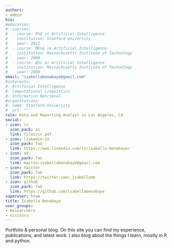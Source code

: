 ```yaml
---
authors:
- admin
bio: 
#education:
#  courses:
#  - course: PhD in Artificial Intelligence
#    institution: Stanford University
#    year: 2012
#  - course: MEng in Artificial Intelligence
#    institution: Massachusetts Institute of Technology
#    year: 2009
#  - course: BSc in Artificial Intelligence
#    institution: Massachusetts Institute of Technology
#    year: 2008
email: "isabellabenabaye@gmail.com"
#interests:
#- Artificial Intelligence
#- Computational Linguistics
#- Information Retrieval
#organizations:
#- name: Stanford University
#  url: ""
role: Data and Reporting Analyst in Los Angeles, CA
social:
- icon: cv
  icon_pack: ai
  link: files/cv.pdf
- icon: linkedin-in
  icon_pack: fab
  link: https://www.linkedin.com/in/isabella-benabaye/
- icon: at
  icon_pack: fas
  link: mailto:isabellabenabaye@gmail.com
- icon: twitter
  icon_pack: fab
  link: https://twitter.com/_isabellamb
- icon: github
  icon_pack: fab
  link: https://github.com/isabellabenabaye
superuser: true
title: Isabella Benabaye
user_groups:
- Researchers
- Visitors
---
```

Portfolio & personal blog. On this site you can find my experience, publications, and latest work. I also blog about the things I learn, mostly in R and python.
